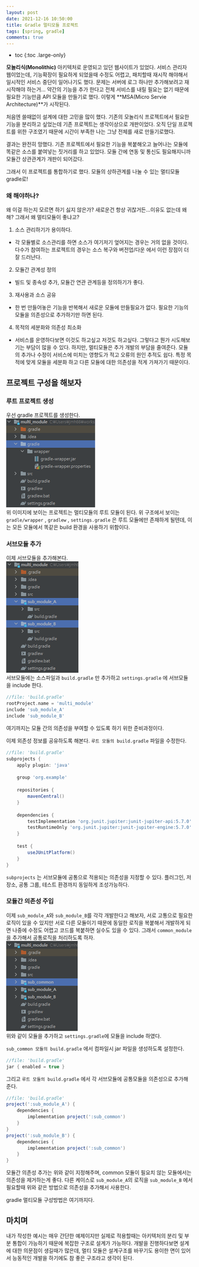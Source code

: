 ```yaml
---
layout: post
date: 2021-12-16 10:50:00
title: Gradle 멀티모듈 프로젝트
tags: [spring, gradle]
comments: true
---
```


* toc
{:toc .large-only}

**모놀리식(Monolithic)** 아키텍처로 운영되고 있던 웹사이트가 있었다.
서비스 관리자 웹이었는데, 기능확장이 필요하게 되었을때 수정도 어렵고, 패치할때 재시작 해야해서 일시적인 서비스 중단이 일어나기도 했다.
 문제는 서버에 로그 하나만 추가해보려고 재시작해야 하는거... 약간의 기능을 추가 한다고 전체 서비스를 내릴 필요는 없기 때문에 필요한 기능만큼 API 모듈을 만들기로 했다. 이렇게 **MSA(Micro Servie Architecture)**가 시작된다.
 
 처음엔 쓸때없이 설계에 대한 고민을 많이 했다. 기존의 모놀리식 프로젝트에서 필요한 기능을 분리하고 싶었는데 기존 프로젝트는 생각이상으로 개판이었다. 오직 단일 프로젝트를 위한 구조였기 때문에 시간이 부족한 나는 그냥 전체를 새로 만들기로했다.
 
결과는 완전히 망했다. 기존 프로젝트에서 필요한 기능을 복붙해오고 늘어나는 모듈에 똑같은 소스를 붙여넣는 짓거리를 하고 있었다. 모듈 간에 연동 및 통신도 필요해지니까 모듈간 상관관계가 개판이 되어갔다.

그래서 이 프로젝트를 통합하기로 했다. 모듈의 상하관계를 나눌 수 있는 멀티모듈 gradle로!
   

### 왜 해야하나?
 왜 이걸 하는지 모르면 하기 싫지 않은가? 새로운건 항상 귀찮거든...이유도 없는데 왜 해?
 그래서 왜 멀티모듈이 좋냐고?
 
 1. 소스 관리하기가 용이하다.
 - 각 모듈별로 소스관리를 하면 소스가 여기저기 엎어지는 경우는 거의 없을 것이다. 다수가 참여하는 프로젝트의 경우는 소스 복구와 버전업/다운 에서 이런 장점이 더 잘 드러난다.
    
 2. 모듈간 관계성 정의
 - 빌드 및 종속성 추가, 모듈간 연관 관계등을 정의하기가 좋다.
 
 3. 재사용과 소스 공유
 - 한 번 만들어놓은 기능을 반복해서 새로운 모듈에 만들필요가 없다. 필요한 기능의 모듈을 의존성으로 추가하기만 하면 된다.
    
 4. 목적의 세분화와 의존성 최소화
 - 서비스를 운영하다보면 이것도 하고싶고 저것도 하고싶다. 그렇다고 뭔가 시도해보기는 부담이 많을 수 있다. 하지만, 멀티모듈은 추가 개발의 부담을 줄여준다. 모듈의 추가나 수정이 서비스에 미치는 영향도가 적고 오류의 원인 추적도 쉽다. 특정 목적에 맞게 모듈을 세분화 하고 다른 모듈에 대한 의존성을 적게 가져가기 때문이다.


## 프로젝트 구성을 해보자

### 루트 프로젝트 생성
우선 gradle 프로젝트를 생성한다.   
![](/assets/post/img.png)   
위 이미지에 보이는 프로젝트는 멀티모듈의 루트 모듈이 된다.
위 구조에서 보이는 `gradle/wrapper` , `gradlew` , `settings.gradle` 은 루트 모듈에만 존재하게 될텐데, 이는 모든 모듈에서 똑같은 build 환경을 사용하기 위함이다.


### 서브모듈 추가
이제 서브모듈을 추가해본다.   
![](/assets/post/img_1.png)   
서브모듈에는 소스파일과 `build.gradle` 만 추가하고 `settings.gradle` 에 서브모듈을 include 한다.
~~~ groovy
//file: 'build.gradle'
rootProject.name = 'multi_module'
include 'sub_module_A'
include 'sub_module_B'
~~~
여기까지는 모듈 간의 의존성을 부여할 수 있도록 하기 위한 준비과정이다.

이제 외존성 정보를 공유하도록 해본다. `루트 모듈의 build.gradle` 파일을 수정한다.
~~~ groovy
//file: 'build.gradle'
subprojects {
    apply plugin: 'java'

    group 'org.example'

    repositories {
        mavenCentral()
    }

    dependencies {
        testImplementation 'org.junit.jupiter:junit-jupiter-api:5.7.0'
        testRuntimeOnly 'org.junit.jupiter:junit-jupiter-engine:5.7.0'
    }

    test {
        useJUnitPlatform()
    }
}
~~~
`subprojects` 는 서브모듈에 공통으로 적용되는 의존성을 지정할 수 있다. 플러그인, 저장소, 공통 그룹, 테스트 환경까지 동일하게 조성가능하다.


### 모듈간 의존성 주입
이제 `sub_module_A`와 `sub_module_B`를 각각 개발한다고 해보자, 서로 고통으로 필요한 로직이 있을 수 있지만 서로 다른 모듈이기 때문에 동일한 로직을 복붙해서 개발하게 되면 나중에 수정도 어렵고 코드를 복붙하면 실수도 있을 수 있다. 그래서 `common_module`을 추가해서 공통로직을 처리하도록 하자.   
![](/assets/post/img_2.png)   
위와 같이 모듈을 추가하고 `settings.gradle`에 모듈을 include 하였다.

`sub_common 모듈의 build.gradle` 에서 컴파일시 jar 파일을 생성하도록 설정한다.
~~~ groovy
//file: 'build.gradle'
jar { enabled = true }
~~~

그리고 `루트 모듈의 build.gradle` 에서 각 서브모듈에 공통모듈을 의존성으로 추가해준다.
~~~ groovy
//file: 'build.gradle'
project(':sub_module_A') {
    dependencies {
        implementation project(':sub_common')
    }
}
project(':sub_module_B') {
    dependencies {
        implementation project(':sub_common')
    }
}
~~~
모듈간 의존성 추가는 위와 같이 지정해주며, common 모듈이 필요치 않는 모듈에서는 의존성을 제거하는게 좋다. 다른 케이스로 `sub_module_A`의 로직을 `sub_module_B` 에서 필요할때 위와 같은 방법으로 의존성을 추가해서 사용한다.

gradle 멀티모듈 구성방법은 여기까지다. 

## 마치며
내가 작성한 예시는 매우 간단한 예제이지만 실제로 적용할때는 아키텍처의 분리 및 부분 통합이 가능하기 때문에 복잡한 구조로 설계가 가능하다. 개발을 진행하다보면 설계에 대한 의문점이 생길때가 많은데, 멀티 모듈은 설계구조를 바꾸기도 용이한 면이 있어서 능동적인 개발을 하기에도 참 좋은 구조라고 생각이 된다.
